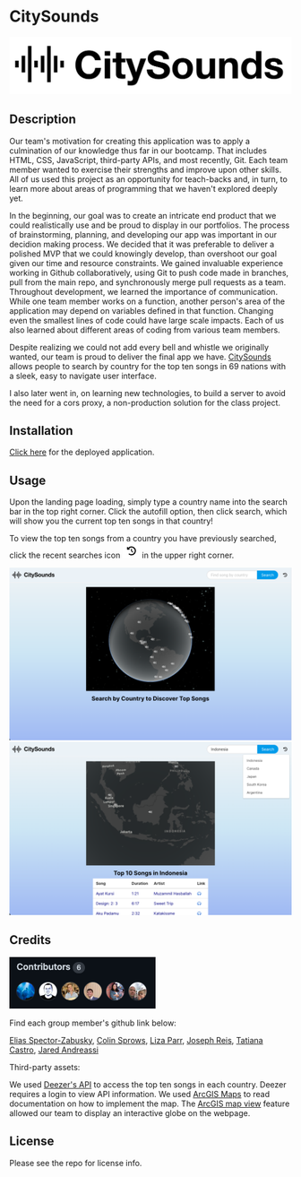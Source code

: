 # CitySounds

![CitySounds logo](./assets/images/city-sounds.png)

## Description

Our team's motivation for creating this application was to apply a culmination of our knowledge thus far in our bootcamp. That includes HTML, CSS, JavaScript, third-party APIs, and most recently, Git. Each team member wanted to exercise their strengths and improve upon other skills. All of us used this project as an opportunity for teach-backs and, in turn, to learn more about areas of programming that we haven't explored deeply yet. 

In the beginning, our goal was to create an intricate end product that we could realistically use and be proud to display in our portfolios. The process of brainstorming, planning, and developing our app was important in our decidion making process. We decided that it was preferable to deliver a polished MVP that we could knowingly develop, than overshoot our goal given our time and resource constraints. We gained invaluable experience working in Github collaboratively, using Git to push code made in branches, pull from the main repo, and synchronously merge pull requests as a team. Throughout development, we learned the importance of communication. While one team member works on a function, another person's area of the application may depend on variables defined in that function. Changing even the smallest lines of code could have large scale impacts. Each of us also learned about different areas of coding from various team members. 

Despite realizing we could not add every bell and whistle we originally wanted, our team is proud to deliver the final app we have. [CitySounds](https://city-sounds.herokuapp.com) allows people to search by country for the top ten songs in 69 nations with a sleek, easy to navigate user interface. 

I also later went in, on learning new technologies, to build a server to avoid the need for a cors proxy, a non-production solution for the class project.

## Installation 

[Click here](https://city-sounds.herokuapp.com) for the deployed application.

## Usage

Upon the landing page loading, simply type a country name into the search bar in the top right corner. Click the autofill option, then click search, which will show you the current top ten songs in that country!

To view the top ten songs from a country you have previously searched, click the recent searches icon  ![rewinding clock](./assets/images/rewinding-clock.png)  in the upper right corner.

![CitySounds landing page](./assets/images/city-sounds-homepage.png)
![CitySounds top ten songs and recent searches](./assets/images/city-sounds-recent-searches.png)

## Credits

![Contributors to CitySounds](./assets/images/contributors.png)

Find each group member's github link below:

[Elias Spector-Zabusky](https://github.com/ColdWeatherBoyy), [Colin Sprows](https://github.com/ColinSprows), [Liza Parr](https://github.com/lparr30), [Joseph Reis](https://github.com/JosephReis646), [Tatiana Castro](https://github.com/tatys5394), [Jared Andreassi](https://github.com/jAndreassi)

Third-party assets:

We used [Deezer's API](https://developers.deezer.com/) to access the top ten songs in each country. Deezer requires a login to view API information. 
We used [ArcGIS Maps](https://developers.arcgis.com/javascript/latest/) to read documentation on how to implement the map. 
The [ArcGIS map view](https://developers.arcgis.com/javascript/latest/api-reference/esri-views-MapView.html) feature allowed our team to display an interactive globe on the webpage.

## License

Please see the repo for license info.
